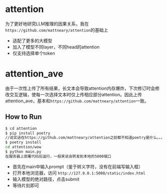 # attention

为了更好地研究LLM推理的因果关系，我在`https://github.com/mattneary/attention`的基础上
 - 适配了更多的大模型
 - 加入了模型不同layer，不同head的attention
 - 仅支持选择单个token

# attention_ave

由于一次性上传了所有结果，长文本会导致attention内存爆炸，下次修订时会修改交互逻辑，使每一次选择文本时仅上传相应部分attention。因此上传attention_ave，基本和`https://github.com/mattneary/attention`一致。

## How to Run
```sh
$ cd attention
$ pip install poetry
//说实话在https://github.com/mattneary/attention之前都不知道poetry是什么。。。
$ poetry install
cd attention/wow
$ python main.py
在服务器上部署代码后运行，一般来说会转发到本地的5000端口
```
 - 首先在main中输入prompt（鉴于转义字符，没有在前端写输入框）
 - 打开本地浏览器，访问 `http://127.0.0.1:5000/static/index.html`
 - 输入模型的绝对路径，点击submit
 - 等待片刻即可
